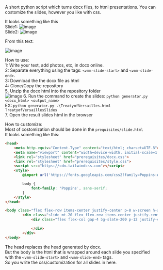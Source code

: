 A short python script which turns docx files, to html presentations. You can costomize the slides, however you like with css.

It looks something like this  
Slide1:
![image](https://github.com/user-attachments/assets/cb1f5147-456c-4c8e-84f8-c4b3b575199c)  
Slide2:
![image](https://github.com/user-attachments/assets/577a1440-cea9-40f2-9f6a-9c871c1e3c05)

From this text:

![image](https://github.com/user-attachments/assets/66b513c8-7653-4a49-828c-0a461a794493)

How to use:  
1: Write your text, add photos, etc, in docx online.  
2: Separate everything using the tags: `<vmm-slide-start>` and `<vmm-slide-end>`.  
3: Download the the docx file as html  
4: Clone/Copy the repository  
5. Unzip the docx html into the repository folder  
![image](https://github.com/user-attachments/assets/f50df6ce-bd9b-4f1b-a48b-b9b32bdc7712)
6. Run the command to create the slides: `python generator.py <docx_html> <output_name>`  
EX: `python generator.py .\TreatyofVersailles.html TreatyofVersaillesSlides`  
7. Open the result slides html in the browser

How to customize:  
Most of costomization should be done in the `prequisites/slide.html`  
It looks something like this:  
```html
<head>
    <meta http-equiv="Content-Type" content="text/html; charset=UTF-8">
    <meta name="viewport" content="width=device-width, initial-scale=1.0">
    <link rel="stylesheet" href="prerequisites/docx.css">
    <link rel="stylesheet" href="prerequisites/style.css">
    <script src="https://cdn.tailwindcss.com"></script>
    <style>
        @import url('https://fonts.googleapis.com/css2?family=Poppins:wght@300;400;600&display=swap');

        body {
            font-family: 'Poppins', sans-serif;
        }
    </style>
</head>

<body class="flex flex-row items-center justify-center p-8 w-screen h-screen bg-slate-700">
        <div class="slide mt-20 flex flex-row items-center justify-center bg-slate-100 rounded-xl shadow-2xl p-2 transition-transform duration-300 hover:scale-105 size-4/6">
            <div class="flex flex-col gap-4 bg-slate-200 p-12 justify-center m-4 text-black">
            
            </div>
        </div>
</body>
```

The head replaces the head generated by docx.  
But the body is the html that is wrapped around each slide you specified with the  `<vmm-slide-start>` and `<vmm-slide-end>` tags.  
So you write the css/customization for all slides in here.  
